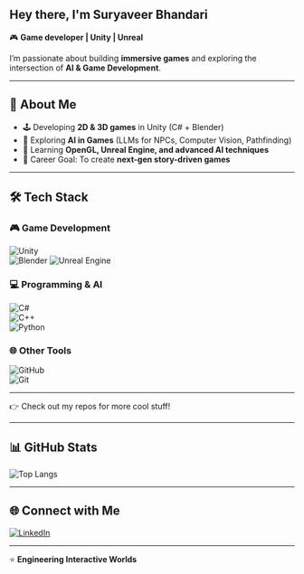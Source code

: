 ## Hey there, I'm Suryaveer Bhandari  

🎮 **Game developer | Unity | Unreal**

I’m passionate about building **immersive games** and exploring the intersection of **AI & Game Development**.  
  
---

## 🚀 About Me
- 🕹️ Developing **2D & 3D games** in Unity (C# + Blender)  
- 🤖 Exploring **AI in Games** (LLMs for NPCs, Computer Vision, Pathfinding)  
- 🌱 Learning **OpenGL, Unreal Engine, and advanced AI techniques**  
- 🎯 Career Goal: To create **next-gen story-driven games**  

---

## 🛠️ Tech Stack
### 🎮 Game Development  
![Unity](https://img.shields.io/badge/Unity-100000?style=for-the-badge&logo=unity&logoColor=white)  
![Blender](https://img.shields.io/badge/Blender-F5792A?style=for-the-badge&logo=blender&logoColor=white)
![Unreal Engine](https://img.shields.io/badge/Unreal%20Engine-313131?style=for-the-badge&logo=unrealengine&logoColor=white)  

### 💻 Programming & AI  
![C#](https://img.shields.io/badge/C%23-239120?style=for-the-badge&logo=c-sharp&logoColor=white)  
![C++](https://img.shields.io/badge/C++-00599C?style=for-the-badge&logo=cplusplus&logoColor=white)  
![Python](https://img.shields.io/badge/Python-3776AB?style=for-the-badge&logo=python&logoColor=white)  


### 🌐 Other Tools  
![GitHub](https://img.shields.io/badge/GitHub-181717?style=for-the-badge&logo=github&logoColor=white)  
![Git](https://img.shields.io/badge/Git-F05032?style=for-the-badge&logo=git&logoColor=white)  

---

👉 Check out my repos for more cool stuff!  

---

## 📊 GitHub Stats

![Top Langs](https://github-readme-stats.vercel.app/api/top-langs/?username=Suryaveerrr&layout=compact&theme=radical)  

---

## 🌐 Connect with Me
[![LinkedIn](https://img.shields.io/badge/LinkedIn-0077B5?style=for-the-badge&logo=linkedin&logoColor=white)](https://linkedin.com/in/suryaveerb)  


---
⭐️ **Engineering Interactive Worlds**  
